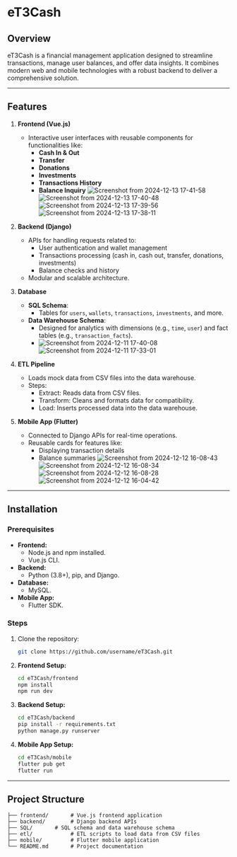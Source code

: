 # eT3Cash

## Overview

eT3Cash is a financial management application designed to streamline transactions, manage user balances, and offer data insights. It combines modern web and mobile technologies with a robust backend to deliver a comprehensive solution.

---

## Features

1. **Frontend (Vue.js)**
   - Interactive user interfaces with reusable components for functionalities like:
     - **Cash In & Out**
     - **Transfer**
     - **Donations**
     - **Investments**
     - **Transactions History**
     - **Balance Inquiry**
   ![Screenshot from 2024-12-13 17-41-58](https://github.com/user-attachments/assets/79adbc85-d303-4c98-886b-b5ad1f004301)
![Screenshot from 2024-12-13 17-40-48](https://github.com/user-attachments/assets/ffabb535-49c0-4f58-9a8b-dbff0f329c3b)
![Screenshot from 2024-12-13 17-39-56](https://github.com/user-attachments/assets/c739d08f-74c2-40a8-9c55-41c1709db8d5)
![Screenshot from 2024-12-13 17-38-11](https://github.com/user-attachments/assets/33bef909-da66-4b7f-8582-21a650226a90)


2. **Backend (Django)**
   - APIs for handling requests related to:
     - User authentication and wallet management
     - Transactions processing (cash in, cash out, transfer, donations, investments)
     - Balance checks and history
   - Modular and scalable architecture.

3. **Database**
   - **SQL Schema**:
     - Tables for `users`, `wallets`, `transactions`, `investments`, and more.
   - **Data Warehouse Schema**:
     - Designed for analytics with dimensions (e.g., `time`, `user`) and fact tables (e.g., `transaction_facts`).
     - ![Screenshot from 2024-12-11 17-40-08](https://github.com/user-attachments/assets/f68eb155-f852-49fb-a7b4-70fbca062036)
![Screenshot from 2024-12-11 17-33-01](https://github.com/user-attachments/assets/923859da-dfde-4167-81fd-32c7acdd7264)


4. **ETL Pipeline**
   - Loads mock data from CSV files into the data warehouse.
   - Steps:
     - Extract: Reads data from CSV files.
     - Transform: Cleans and formats data for compatibility.
     - Load: Inserts processed data into the data warehouse.

5. **Mobile App (Flutter)**
   - Connected to Django APIs for real-time operations.
   - Reusable cards for features like:
     - Displaying transaction details
     - Balance summaries
     ![Screenshot from 2024-12-12 16-08-43](https://github.com/user-attachments/assets/69193b79-567d-40c9-80d9-84714fdf6cda)
![Screenshot from 2024-12-12 16-08-34](https://github.com/user-attachments/assets/9eeadab9-5d08-4534-be3d-65003fd12085)
![Screenshot from 2024-12-12 16-08-28](https://github.com/user-attachments/assets/38d225be-d6b5-47f7-8626-c4d1895016eb)
![Screenshot from 2024-12-12 16-04-42](https://github.com/user-attachments/assets/8bfc1fc0-f5b0-4094-b2d2-5f631dd87fb9)

  

---

## Installation

### Prerequisites

- **Frontend:**
  - Node.js and npm installed.
  - Vue.js CLI.
- **Backend:**
  - Python (3.8+), pip, and Django.
- **Database:**
  - MySQL.
- **Mobile App:**
  - Flutter SDK.

### Steps

1. Clone the repository:
   ```bash
   git clone https://github.com/username/eT3Cash.git
   ```

2. **Frontend Setup:**
   ```bash
   cd eT3Cash/frontend
   npm install
   npm run dev
   ```

3. **Backend Setup:**
   ```bash
   cd eT3Cash/backend
   pip install -r requirements.txt
   python manage.py runserver
   ```

6. **Mobile App Setup:**
   ```bash
   cd eT3Cash/mobile
   flutter pub get
   flutter run
   ```

---

## Project Structure

```
├── frontend/       # Vue.js frontend application
├── backend/        # Django backend APIs
├── SQL/       # SQL schema and data warehouse schema
├── etl/            # ETL scripts to load data from CSV files
├── mobile/         # Flutter mobile application
└── README.md       # Project documentation
```
